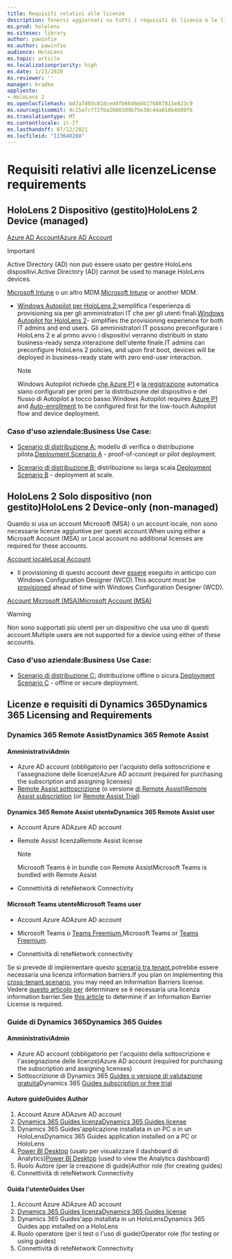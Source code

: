 ```yaml
---
title: Requisiti relativi alle licenze
description: Tenersi aggiornati su tutti i requisiti di licenza e le linee guida necessari per la gestione dei dispositivi mobili, HoloLens e Remote Assist.
ms.prod: hololens
ms.sitesec: library
author: pawinfie
ms.author: pawinfie
audience: HoloLens
ms.topic: article
ms.localizationpriority: high
ms.date: 1/23/2020
ms.reviewer: ''
manager: bradke
appliesto:
- HoloLens 2
ms.openlocfilehash: bd7a7d03c81dced4fb66d8ebb176887811e823c9
ms.sourcegitcommit: 4c15afc772fba26683d9b75e38c44a018b4889f6
ms.translationtype: MT
ms.contentlocale: it-IT
ms.lasthandoff: 07/12/2021
ms.locfileid: "113640280"
---
```

# <a name="license-requirements"></a><span data-ttu-id="f9da4-103">Requisiti relativi alle licenze</span><span class="sxs-lookup"><span data-stu-id="f9da4-103">License requirements</span></span>

## <a name="hololens-2-device-managed"></a><span data-ttu-id="f9da4-104">HoloLens 2 Dispositivo (gestito)</span><span class="sxs-lookup"><span data-stu-id="f9da4-104">HoloLens 2 Device (managed)</span></span>

[<span data-ttu-id="f9da4-105">Azure AD Account</span><span class="sxs-lookup"><span data-stu-id="f9da4-105">Azure AD Account</span></span>](/azure/active-directory/)

> [!IMPORTANT]
> <span data-ttu-id="f9da4-106">Active Directory (AD) non può essere usato per gestire HoloLens dispositivi.</span><span class="sxs-lookup"><span data-stu-id="f9da4-106">Active Directory (AD) cannot be used to manage HoloLens devices.</span></span>

<span data-ttu-id="f9da4-107">[Microsoft Intune](/mem/intune/fundamentals/what-is-intune) o un altro MDM.</span><span class="sxs-lookup"><span data-stu-id="f9da4-107">[Microsoft Intune](/mem/intune/fundamentals/what-is-intune) or another MDM.</span></span>
- <span data-ttu-id="f9da4-108">[Windows Autopilot per HoloLens 2:](hololens2-autopilot.md)semplifica l'esperienza di provisioning sia per gli amministratori IT che per gli utenti finali.</span><span class="sxs-lookup"><span data-stu-id="f9da4-108">[Windows Autopilot for HoloLens 2](hololens2-autopilot.md)- simplifies the provisioning experience for both IT admins and end users.</span></span> <span data-ttu-id="f9da4-109">Gli amministratori IT possono preconfigurare i HoloLens 2 e al primo avvio i dispositivi verranno distribuiti in stato business-ready senza interazione dell'utente finale.</span><span class="sxs-lookup"><span data-stu-id="f9da4-109">IT admins can preconfigure HoloLens 2 policies, and upon first boot, devices will be deployed in business-ready state with zero end-user interaction.</span></span> 

  > [!NOTE]
  > <span data-ttu-id="f9da4-110">Windows Autopilot richiede [che Azure P1](/azure/active-directory/fundamentals/active-directory-whatis) e [la registrazione](/mem/intune/enrollment/windows-enroll#enable-windows-10-automatic-enrollment) automatica siano configurati per primi per la distribuzione del dispositivo e del flusso di Autopilot a tocco basso.</span><span class="sxs-lookup"><span data-stu-id="f9da4-110">Windows Autopilot requires [Azure P1](/azure/active-directory/fundamentals/active-directory-whatis) and [Auto-enrollment](/mem/intune/enrollment/windows-enroll#enable-windows-10-automatic-enrollment) to be configured first for the low-touch Autopilot flow and device deployment.</span></span> 

### <a name="business-use-case"></a><span data-ttu-id="f9da4-111">Caso d'uso aziendale:</span><span class="sxs-lookup"><span data-stu-id="f9da4-111">Business Use Case:</span></span> 

- <span data-ttu-id="f9da4-112">[Scenario di distribuzione A:](hololens-requirements.md#scenario-a-deploy-to-cloud-connected-devices) modello di verifica o distribuzione pilota.</span><span class="sxs-lookup"><span data-stu-id="f9da4-112">[Deployment Scenario A](hololens-requirements.md#scenario-a-deploy-to-cloud-connected-devices) - proof-of-concept or pilot deployment.</span></span>

- <span data-ttu-id="f9da4-113">[Scenario di distribuzione B:](hololens-requirements.md#scenario-b-deploy-inside-your-organizations-network) distribuzione su larga scala.</span><span class="sxs-lookup"><span data-stu-id="f9da4-113">[Deployment Scenario B](hololens-requirements.md#scenario-b-deploy-inside-your-organizations-network) - deployment at scale.</span></span>

## <a name="hololens-2-device-only-non-managed"></a><span data-ttu-id="f9da4-114">HoloLens 2 Solo dispositivo (non gestito)</span><span class="sxs-lookup"><span data-stu-id="f9da4-114">HoloLens 2 Device-only (non-managed)</span></span>

<span data-ttu-id="f9da4-115">Quando si usa un account Microsoft (MSA) o un account locale, non sono necessarie licenze aggiuntive per questi account.</span><span class="sxs-lookup"><span data-stu-id="f9da4-115">When using either a Microsoft Account (MSA) or Local account no additional licenses are required for these accounts.</span></span>

[<span data-ttu-id="f9da4-116">Account locale</span><span class="sxs-lookup"><span data-stu-id="f9da4-116">Local Account</span></span>](/windows/security/identity-protection/access-control/local-accounts)

- <span data-ttu-id="f9da4-117">Il provisioning di questo account deve [essere](hololens-provisioning.md#provisioning-package-hololens-wizard) eseguito in anticipo con Windows Configuration Designer (WCD).</span><span class="sxs-lookup"><span data-stu-id="f9da4-117">This account must be [provisioned](hololens-provisioning.md#provisioning-package-hololens-wizard) ahead of time with Windows Configuration Designer (WCD).</span></span>

[<span data-ttu-id="f9da4-118">Account Microsoft (MSA)</span><span class="sxs-lookup"><span data-stu-id="f9da4-118">Microsoft Account (MSA)</span></span>](/windows/security/identity-protection/access-control/microsoft-accounts)

> [!WARNING]
> <span data-ttu-id="f9da4-119">Non sono supportati più utenti per un dispositivo che usa uno di questi account.</span><span class="sxs-lookup"><span data-stu-id="f9da4-119">Multiple users are not supported for a device using either of these accounts.</span></span>

### <a name="business-use-case"></a><span data-ttu-id="f9da4-120">Caso d'uso aziendale:</span><span class="sxs-lookup"><span data-stu-id="f9da4-120">Business Use Case:</span></span> 

- <span data-ttu-id="f9da4-121">[Scenario di distribuzione C:](hololens-requirements.md#scenario-c-deploy-in-secure-offline-environment) distribuzione offline o sicura.</span><span class="sxs-lookup"><span data-stu-id="f9da4-121">[Deployment Scenario C](hololens-requirements.md#scenario-c-deploy-in-secure-offline-environment) - offline or secure deployment.</span></span>
 
## <a name="dynamics-365-licensing-and-requirements"></a><span data-ttu-id="f9da4-122">Licenze e requisiti di Dynamics 365</span><span class="sxs-lookup"><span data-stu-id="f9da4-122">Dynamics 365 Licensing and Requirements</span></span>

### <a name="dynamics-365-remote-assist"></a><span data-ttu-id="f9da4-123">Dynamics 365 Remote Assist</span><span class="sxs-lookup"><span data-stu-id="f9da4-123">Dynamics 365 Remote Assist</span></span> 

#### <a name="admin"></a><span data-ttu-id="f9da4-124">Amministrativi</span><span class="sxs-lookup"><span data-stu-id="f9da4-124">Admin</span></span>

- <span data-ttu-id="f9da4-125">Azure AD account (obbligatorio per l'acquisto della sottoscrizione e l'assegnazione delle licenze)</span><span class="sxs-lookup"><span data-stu-id="f9da4-125">Azure AD account (required for purchasing the subscription and assigning licenses)</span></span>
- <span data-ttu-id="f9da4-126">[Remote Assist sottoscrizione](/dynamics365/mixed-reality/remote-assist/buy-and-deploy-remote-assist) (o versione [di Remote Assist)](/dynamics365/mixed-reality/remote-assist/try-remote-assist)</span><span class="sxs-lookup"><span data-stu-id="f9da4-126">[Remote Assist subscription](/dynamics365/mixed-reality/remote-assist/buy-and-deploy-remote-assist) (or [Remote Assist Trial](/dynamics365/mixed-reality/remote-assist/try-remote-assist))</span></span>
    
#### <a name="dynamics-365-remote-assist-user"></a><span data-ttu-id="f9da4-127">Dynamics 365 Remote Assist utente</span><span class="sxs-lookup"><span data-stu-id="f9da4-127">Dynamics 365 Remote Assist user</span></span>

- <span data-ttu-id="f9da4-128">Account Azure AD</span><span class="sxs-lookup"><span data-stu-id="f9da4-128">Azure AD account</span></span>

- <span data-ttu-id="f9da4-129">Remote Assist licenza</span><span class="sxs-lookup"><span data-stu-id="f9da4-129">Remote Assist license</span></span> 

  > [!NOTE]
  > <span data-ttu-id="f9da4-130">Microsoft Teams è in bundle con Remote Assist</span><span class="sxs-lookup"><span data-stu-id="f9da4-130">Microsoft Teams is bundled with Remote Assist</span></span>

- <span data-ttu-id="f9da4-131">Connettività di rete</span><span class="sxs-lookup"><span data-stu-id="f9da4-131">Network Connectivity</span></span>

#### <a name="microsoft-teams-user"></a><span data-ttu-id="f9da4-132">Microsoft Teams utente</span><span class="sxs-lookup"><span data-stu-id="f9da4-132">Microsoft Teams user</span></span>

- <span data-ttu-id="f9da4-133">Account Azure AD</span><span class="sxs-lookup"><span data-stu-id="f9da4-133">Azure AD account</span></span>

- <span data-ttu-id="f9da4-134">Microsoft Teams o [Teams Freemium.](https://products.office.com/microsoft-teams/free)</span><span class="sxs-lookup"><span data-stu-id="f9da4-134">Microsoft Teams or [Teams Freemium](https://products.office.com/microsoft-teams/free).</span></span>

- <span data-ttu-id="f9da4-135">Connettività di rete</span><span class="sxs-lookup"><span data-stu-id="f9da4-135">Network connectivity</span></span>

<span data-ttu-id="f9da4-136">Se si prevede di implementare questo [scenario tra tenant,](/dynamics365/mixed-reality/remote-assist/cross-tenant-overview#scenario-2-leasing-services-to-other-tenants)potrebbe essere necessaria una licenza information barriers.</span><span class="sxs-lookup"><span data-stu-id="f9da4-136">If you plan on implementing this [cross-tenant scenario](/dynamics365/mixed-reality/remote-assist/cross-tenant-overview#scenario-2-leasing-services-to-other-tenants), you may need an Information Barriers license.</span></span> <span data-ttu-id="f9da4-137">Vedere [questo articolo per](/dynamics365/mixed-reality/remote-assist/cross-tenant-licensing-implementation#step-1-determine-if-information-barriers-are-necessary) determinare se è necessaria una licenza information barrier.</span><span class="sxs-lookup"><span data-stu-id="f9da4-137">See [this article](/dynamics365/mixed-reality/remote-assist/cross-tenant-licensing-implementation#step-1-determine-if-information-barriers-are-necessary) to determine if an Information Barrier License is required.</span></span>

### <a name="dynamics-365-guides"></a><span data-ttu-id="f9da4-138">Guide di Dynamics 365</span><span class="sxs-lookup"><span data-stu-id="f9da4-138">Dynamics 365 Guides</span></span> 

#### <a name="admin"></a><span data-ttu-id="f9da4-139">Amministrativi</span><span class="sxs-lookup"><span data-stu-id="f9da4-139">Admin</span></span>

- <span data-ttu-id="f9da4-140">Azure AD account (obbligatorio per l'acquisto della sottoscrizione e l'assegnazione delle licenze)</span><span class="sxs-lookup"><span data-stu-id="f9da4-140">Azure AD account (required for purchasing the subscription and assigning licenses)</span></span>
- <span data-ttu-id="f9da4-141">Sottoscrizione di Dynamics 365 [Guides o versione di valutazione gratuita](/dynamics365/mixed-reality/guides/setup-step-one)</span><span class="sxs-lookup"><span data-stu-id="f9da4-141">Dynamics 365 [Guides subscription or free trial](/dynamics365/mixed-reality/guides/setup-step-one)</span></span>

#### <a name="guides-author"></a><span data-ttu-id="f9da4-142">Autore guide</span><span class="sxs-lookup"><span data-stu-id="f9da4-142">Guides Author</span></span>

1. <span data-ttu-id="f9da4-143">Account Azure AD</span><span class="sxs-lookup"><span data-stu-id="f9da4-143">Azure AD account</span></span>
1. [<span data-ttu-id="f9da4-144">Dynamics 365 Guides licenza</span><span class="sxs-lookup"><span data-stu-id="f9da4-144">Dynamics 365 Guides license</span></span>](/dynamics365/mixed-reality/guides/requirements)
1. <span data-ttu-id="f9da4-145">Dynamics 365 Guides'applicazione installata in un PC o in un HoloLens</span><span class="sxs-lookup"><span data-stu-id="f9da4-145">Dynamics 365 Guides application installed on a PC or HoloLens</span></span>
1. <span data-ttu-id="f9da4-146">[Power BI Desktop](https://powerbi.microsoft.com/desktop/) (usato per visualizzare il dashboard di Analytics)</span><span class="sxs-lookup"><span data-stu-id="f9da4-146">[Power BI Desktop](https://powerbi.microsoft.com/desktop/) (used to view the Analytics dashboard)</span></span>
1. <span data-ttu-id="f9da4-147">Ruolo Autore (per la creazione di guide)</span><span class="sxs-lookup"><span data-stu-id="f9da4-147">Author role (for creating guides)</span></span>
1. <span data-ttu-id="f9da4-148">Connettività di rete</span><span class="sxs-lookup"><span data-stu-id="f9da4-148">Network Connectivity</span></span>

#### <a name="guides-user"></a><span data-ttu-id="f9da4-149">Guida l'utente</span><span class="sxs-lookup"><span data-stu-id="f9da4-149">Guides User</span></span>

1. <span data-ttu-id="f9da4-150">Account Azure AD</span><span class="sxs-lookup"><span data-stu-id="f9da4-150">Azure AD account</span></span>
1. [<span data-ttu-id="f9da4-151">Dynamics 365 Guides licenza</span><span class="sxs-lookup"><span data-stu-id="f9da4-151">Dynamics 365 Guides license</span></span>](/dynamics365/mixed-reality/guides/requirements)
1. <span data-ttu-id="f9da4-152">Dynamics 365 Guides'app installata in un HoloLens</span><span class="sxs-lookup"><span data-stu-id="f9da4-152">Dynamics 365 Guides app installed on a HoloLens</span></span>
1. <span data-ttu-id="f9da4-153">Ruolo operatore (per il test o l'uso di guide)</span><span class="sxs-lookup"><span data-stu-id="f9da4-153">Operator role (for testing or using guides)</span></span>
1. <span data-ttu-id="f9da4-154">Connettività di rete</span><span class="sxs-lookup"><span data-stu-id="f9da4-154">Network Connectivity</span></span>
